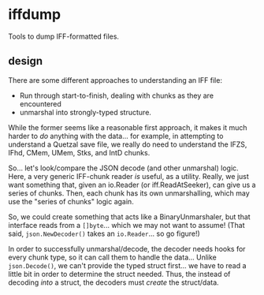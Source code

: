 # iffdump

Tools to dump IFF-formatted files.


## design

There are some different approaches to understanding an IFF file:

* Run through start-to-finish, dealing with chunks as they are encountered
* unmarshal into strongly-typed structure.

While the former seems like a reasonable first approach, it makes it much harder
to *do* anything with the data... for example, in attempting to understand a
Quetzal save file, we really do need to understand the IFZS, IFhd, CMem, UMem,
Stks, and IntD chunks.

So... let's look/compare the JSON decode (and other unmarshal) logic.  Here, a
very generic IFF-chunk reader *is* useful, as a utility.  Really, we just want
something that, given an io.Reader (or iff.ReadAtSeeker), can give us a series
of chunks.  Then, each chunk has its own unmarshalling, which may use the
"series of chunks" logic again.

So, we could create something that acts like a BinaryUnmarshaler, but that
interface reads from a `[]byte`... which we may not want to assume!  (That
said, `json.NewDecoder()` takes an `io.Reader`... so go figure!)

In order to successfully unmarshal/decode, the decoder needs hooks for every
chunk type, so it can call them to handle the data...  Unlike `json.Decode()`,
we can't provide the typed struct first... we have to read a little bit in order
to determine the struct needed.  Thus, the instead of decoding *into* a struct,
the decoders must *create* the struct/data.
